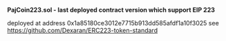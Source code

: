  **PajCoin223.sol - last deployed contract version which support EIP 223**
  
deployed at address    0x1a85180ce3012e7715b913dd585afdf1a10f3025
see https://github.com/Dexaran/ERC223-token-standard

